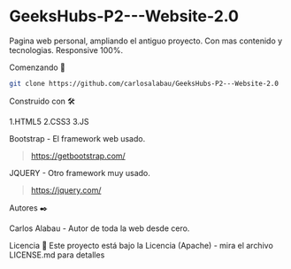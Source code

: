 # GeeksHubs-P2---Website-2.0
Pagina web personal, ampliando el antiguo proyecto. Con mas contenido y tecnologias. Responsive 100%.

Comenzando 🚀

```bash
git clone https://github.com/carlosalabau/GeeksHubs-P2---Website-2.0
```
Construido con 🛠️

1.HTML5
2.CSS3
3.JS

Bootstrap - El framework web usado.
> https://getbootstrap.com/

JQUERY - Otro framework muy usado.
> https://jquery.com/

Autores ✒️

Carlos Alabau - Autor de toda la web desde cero.

Licencia 📄
Este proyecto está bajo la Licencia (Apache) - mira el archivo LICENSE.md para detalles
